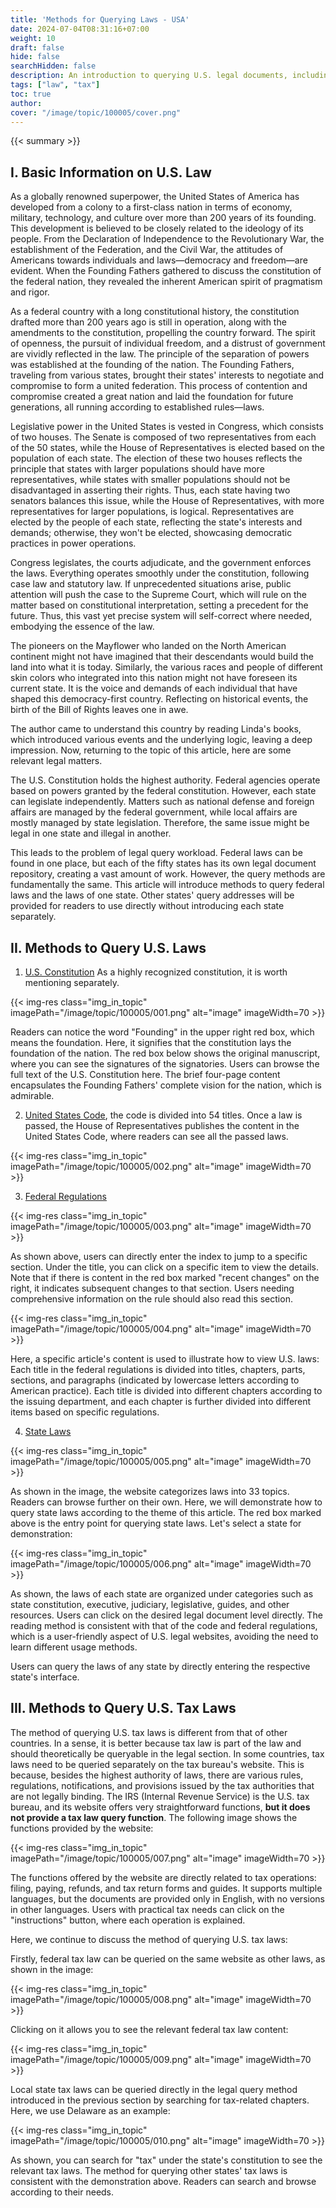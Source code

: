 ```yaml
---
title: 'Methods for Querying Laws - USA'
date: 2024-07-04T08:31:16+07:00
weight: 10
draft: false
hide: false
searchHidden: false
description: An introduction to querying U.S. legal documents, including tax laws.
tags: ["law", "tax"]
toc: true
author:
cover: "/image/topic/100005/cover.png"
---
```


{{< summary >}}

## I. Basic Information on U.S. Law

As a globally renowned superpower, the United States of America has developed from a colony to a first-class nation in terms of economy, military, technology, and culture over more than 200 years of its founding. This development is believed to be closely related to the ideology of its people. From the Declaration of Independence to the Revolutionary War, the establishment of the Federation, and the Civil War, the attitudes of Americans towards individuals and laws—democracy and freedom—are evident. When the Founding Fathers gathered to discuss the constitution of the federal nation, they revealed the inherent American spirit of pragmatism and rigor.

As a federal country with a long constitutional history, the constitution drafted more than 200 years ago is still in operation, along with the amendments to the constitution, propelling the country forward. The spirit of openness, the pursuit of individual freedom, and a distrust of government are vividly reflected in the law. The principle of the separation of powers was established at the founding of the nation. The Founding Fathers, traveling from various states, brought their states' interests to negotiate and compromise to form a united federation. This process of contention and compromise created a great nation and laid the foundation for future generations, all running according to established rules—laws.

Legislative power in the United States is vested in Congress, which consists of two houses. The Senate is composed of two representatives from each of the 50 states, while the House of Representatives is elected based on the population of each state. The election of these two houses reflects the principle that states with larger populations should have more representatives, while states with smaller populations should not be disadvantaged in asserting their rights. Thus, each state having two senators balances this issue, while the House of Representatives, with more representatives for larger populations, is logical. Representatives are elected by the people of each state, reflecting the state's interests and demands; otherwise, they won't be elected, showcasing democratic practices in power operations.

Congress legislates, the courts adjudicate, and the government enforces the laws. Everything operates smoothly under the constitution, following case law and statutory law. If unprecedented situations arise, public attention will push the case to the Supreme Court, which will rule on the matter based on constitutional interpretation, setting a precedent for the future. Thus, this vast yet precise system will self-correct where needed, embodying the essence of the law.

The pioneers on the Mayflower who landed on the North American continent might not have imagined that their descendants would build the land into what it is today. Similarly, the various races and people of different skin colors who integrated into this nation might not have foreseen its current state. It is the voice and demands of each individual that have shaped this democracy-first country. Reflecting on historical events, the birth of the Bill of Rights leaves one in awe.

The author came to understand this country by reading Linda's books, which introduced various events and the underlying logic, leaving a deep impression. Now, returning to the topic of this article, here are some relevant legal matters.

The U.S. Constitution holds the highest authority. Federal agencies operate based on powers granted by the federal constitution. However, each state can legislate independently. Matters such as national defense and foreign affairs are managed by the federal government, while local affairs are mostly managed by state legislation. Therefore, the same issue might be legal in one state and illegal in another.

This leads to the problem of legal query workload. Federal laws can be found in one place, but each of the fifty states has its own legal document repository, creating a vast amount of work. However, the query methods are fundamentally the same. This article will introduce methods to query federal laws and the laws of one state. Other states' query addresses will be provided for readers to use directly without introducing each state separately.

## II. Methods to Query U.S. Laws

1. <a href="https://www.archives.gov/founding-docs/constitution" target="_blank">U.S. Constitution</a> As a highly recognized constitution, it is worth mentioning separately.

{{< img-res class="img_in_topic" imagePath="/image/topic/100005/001.png" alt="image" imageWidth=70 >}}

Readers can notice the word "Founding" in the upper right red box, which means the foundation. Here, it signifies that the constitution lays the foundation of the nation. The red box below shows the original manuscript, where you can see the signatures of the signatories. Users can browse the full text of the U.S. Constitution here. The brief four-page content encapsulates the Founding Fathers' complete vision for the nation, which is admirable.

2. <a href="http://uscode.house.gov/" target="_blank">United States Code</a>, the code is divided into 54 titles. Once a law is passed, the House of Representatives publishes the content in the United States Code, where readers can see all the passed laws.

{{< img-res class="img_in_topic" imagePath="/image/topic/100005/002.png" alt="image" imageWidth=70 >}}

3. <a href="https://www.ecfr.gov/" target="_blank">Federal Regulations</a>

{{< img-res class="img_in_topic" imagePath="/image/topic/100005/003.png" alt="image" imageWidth=70 >}}

As shown above, users can directly enter the index to jump to a specific section. Under the title, you can click on a specific item to view the details. Note that if there is content in the red box marked "recent changes" on the right, it indicates subsequent changes to that section. Users needing comprehensive information on the rule should also read this section.

{{< img-res class="img_in_topic" imagePath="/image/topic/100005/004.png" alt="image" imageWidth=70 >}}

Here, a specific article's content is used to illustrate how to view U.S. laws: Each title in the federal regulations is divided into titles, chapters, parts, sections, and paragraphs (indicated by lowercase letters according to American practice). Each title is divided into different chapters according to the issuing department, and each chapter is further divided into different items based on specific regulations.

4. <a href="https://guides.loc.gov/law-library" target="_blank">State Laws</a>

{{< img-res class="img_in_topic" imagePath="/image/topic/100005/005.png" alt="image" imageWidth=70 >}}

As shown in the image, the website categorizes laws into 33 topics. Readers can browse further on their own. Here, we will demonstrate how to query state laws according to the theme of this article. The red box marked above is the entry point for querying state laws. Let's select a state for demonstration:

{{< img-res class="img_in_topic" imagePath="/image/topic/100005/006.png" alt="image" imageWidth=70 >}}

As shown, the laws of each state are organized under categories such as state constitution, executive, judiciary, legislative, guides, and other resources. Users can click on the desired legal document level directly. The reading method is consistent with that of the code and federal regulations, which is a user-friendly aspect of U.S. legal websites, avoiding the need to learn different usage methods.

Users can query the laws of any state by directly entering the respective state's interface.

## III. Methods to Query U.S. Tax Laws

The method of querying U.S. tax laws is different from that of other countries. In a sense, it is better because tax law is part of the law and should theoretically be queryable in the legal section. In some countries, tax laws need to be queried separately on the tax bureau's website. This is because, besides the highest authority of laws, there are various rules, regulations, notifications, and provisions issued by the tax authorities that are not legally binding. The IRS (Internal Revenue Service) is the U.S. tax bureau, and its website offers very straightforward functions, **but it does not provide a tax law query function**. The following image shows the functions provided by the website:

{{< img-res class="img_in_topic" imagePath="/image/topic/100005/007.png" alt="image" imageWidth=70 >}}

The functions offered by the website are directly related to tax operations: filing, paying, refunds, and tax return forms and guides. It supports multiple languages, but the documents are provided only in English, with no versions in other languages. Users with practical tax needs can click on the "instructions" button, where each operation is explained.

Here, we continue to discuss the method of querying U.S. tax laws:

Firstly, federal tax law can be queried on the same website as other laws, as shown in the image:

{{< img-res class="img_in_topic" imagePath="/image/topic/100005/008.png" alt="image" imageWidth=70 >}}

Clicking on it allows you to see the relevant federal tax law content:

{{< img-res class="img_in_topic" imagePath="/image/topic/100005/009.png" alt="image" imageWidth=70 >}}

Local state tax laws can be queried directly in the legal query method introduced in the previous section by searching for tax-related chapters. Here, we use Delaware as an example:

{{< img-res class="img_in_topic" imagePath="/image/topic/100005/010.png" alt="image" imageWidth=70 >}}

As shown, you can search for "tax" under the state's constitution to see the relevant tax laws. The method for querying other states' tax laws is consistent with the demonstration above. Readers can search and browse according to their needs.

